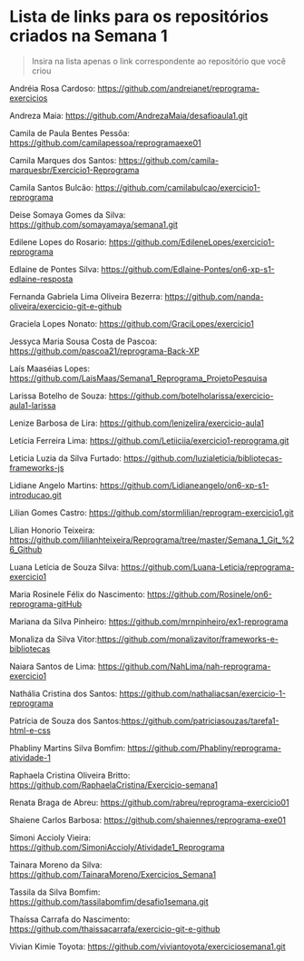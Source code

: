 # Lista de links para os repositórios criados na Semana 1

> Insira na lista apenas o link correspondente ao repositório que você criou  

Andréia Rosa Cardoso: https://github.com/andreianet/reprograma-exercicios

Andreza Maia: https://github.com/AndrezaMaia/desafioaula1.git

Camila de Paula Bentes Pessôa: https://github.com/camilapessoa/reprogramaexe01

Camila Marques dos Santos: https://github.com/camila-marquesbr/Exercicio1-Reprograma

Camila Santos Bulcão: https://github.com/camilabulcao/exercicio1-reprograma

Deise Somaya Gomes da Silva: https://github.com/somayamaya/semana1.git

Edilene Lopes do Rosario: https://github.com/EdileneLopes/exercicio1-reprograma

Edlaine de Pontes Silva: https://github.com/Edlaine-Pontes/on6-xp-s1-edlaine-resposta

Fernanda Gabriela Lima Oliveira Bezerra: https://github.com/nanda-oliveira/exercicio-git-e-github

Graciela Lopes Nonato: https://github.com/GraciLopes/exercicio1

Jessyca Maria Sousa Costa de Pascoa: https://github.com/pascoa21/reprograma-Back-XP

Laís Maaséias Lopes: https://github.com/LaisMaas/Semana1_Reprograma_ProjetoPesquisa

Larissa Botelho de Souza: https://github.com/botelholarissa/exercicio-aula1-larissa

Lenize Barbosa de Lira: https://github.com/lenizelira/exercicio-aula1

Letícia Ferreira Lima: https://github.com/Letiiciia/exercicio1-reprograma.git

Leticia Luzia da Silva Furtado: https://github.com/luzialeticia/bibliotecas-frameworks-js

Lidiane Angelo Martins: https://github.com/Lidianeangelo/on6-xp-s1-introducao.git

Lilian Gomes Castro: https://github.com/stormlilian/reprogram-exercicio1.git

Lílian Honorio Teixeira: https://github.com/lilianhteixeira/Reprograma/tree/master/Semana_1_Git_%26_Github

Luana Letícia de Souza Silva: https://github.com/Luana-Leticia/reprograma-exercicio1

Maria Rosinele Félix do Nascimento: https://github.com/Rosinele/on6-reprograma-gitHub

Mariana da Silva Pinheiro: https://github.com/mrnpinheiro/ex1-reprograma

Monaliza da Silva Vitor:https://github.com/monalizavitor/frameworks-e-bibliotecas

Naiara Santos de Lima: https://github.com/NahLima/nah-reprograma-exercicio1

Nathália Cristina dos Santos: https://github.com/nathaliacsan/exercicio-1-reprograma

Patrícia de Souza dos Santos:https://github.com/patriciasouzas/tarefa1-html-e-css

Phabliny Martins Silva Bomfim: https://github.com/Phabliny/reprograma-atividade-1

Raphaela Cristina Oliveira Britto: https://github.com/RaphaelaCristina/Exercicio-semana1

Renata Braga de Abreu: https://github.com/rabreu/reprograma-exercicio01

Shaiene Carlos Barbosa: https://github.com/shaiennes/reprograma-exe01 

Simoni Accioly Vieira: https://github.com/SimoniAccioly/Atividade1_Reprograma

Tainara Moreno da Silva: https://github.com/TainaraMoreno/Exercicios_Semana1

Tassila da Silva Bomfim: https://github.com/tassilabomfim/desafio1semana.git

Thaíssa Carrafa do Nascimento: https://github.com/thaissacarrafa/exercicio-git-e-github

Vivian Kimie Toyota: https://github.com/viviantoyota/exerciciosemana1.git